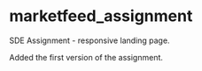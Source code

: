 # marketfeed_assignment
SDE Assignment - responsive landing page.

Added the first version of the assignment.
